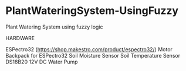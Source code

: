 # PlantWateringSystem-UsingFuzzy


Plant Watering System using fuzzy logic

HARDWARE

ESPectro32 (https://shop.makestro.com/product/espectro32/)
Motor Backpack for ESPectro32 
Soil Moisture Sensor
Soil Temperature Sensor DS18B20
12V DC Water Pump 

